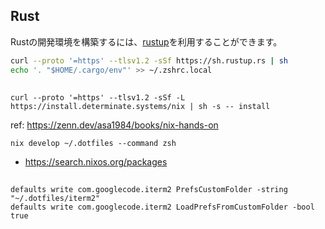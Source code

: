 ## Rust

Rustの開発環境を構築するには、[rustup](https://www.rust-lang.org/ja/tools/install)を利用することができます。

```bash
curl --proto '=https' --tlsv1.2 -sSf https://sh.rustup.rs | sh
echo '. "$HOME/.cargo/env"' >> ~/.zshrc.local
```

##

```
curl --proto '=https' --tlsv1.2 -sSf -L https://install.determinate.systems/nix | sh -s -- install
```

ref: https://zenn.dev/asa1984/books/nix-hands-on


```
nix develop ~/.dotfiles --command zsh
```

* https://search.nixos.org/packages


##

```
defaults write com.googlecode.iterm2 PrefsCustomFolder -string "~/.dotfiles/iterm2"
defaults write com.googlecode.iterm2 LoadPrefsFromCustomFolder -bool true
```
